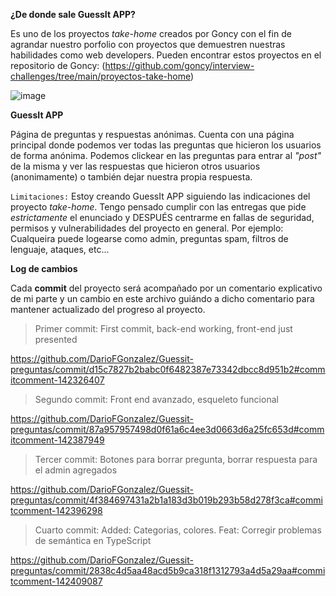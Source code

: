 **¿De donde sale GuessIt APP?**

Es uno de los proyectos _take-home_ creados por Goncy con el fin de agrandar nuestro porfolio con proyectos que demuestren nuestras habilidades como web developers. Pueden encontrar estos proyectos en el repositorio de Goncy: (https://github.com/goncy/interview-challenges/tree/main/proyectos-take-home)

![image](https://github.com/DarioFGonzalez/Guessit-preguntas/assets/135393251/73dfff67-f973-4fa8-955d-850be7680cc3)

**GuessIt APP**

Página de preguntas y respuestas anónimas. Cuenta con una página principal donde podemos ver todas las preguntas que hicieron los usuarios de forma anónima. 
Podemos clickear en las preguntas para entrar al *"post"* de la misma y ver las respuestas que hicieron otros usuarios (anonimamente) o también dejar nuestra propia respuesta.

``Limitaciones:``
Estoy creando GuessIt APP siguiendo las indicaciones del proyecto _take-home_. Tengo pensado cumplir con las entregas que pide _estrictamente_ el enunciado y DESPUÉS centrarme en fallas de seguridad, permisos y vulnerabilidades del proyecto en general.
Por ejemplo: Cualqueira puede logearse como admin, preguntas spam, filtros de lenguaje, ataques, etc...

**Log de cambios**

Cada **commit** del proyecto será acompañado por un comentario explicativo de mi parte y un cambio en este archivo guiándo a dicho comentario para mantener actualizado del progreso al proyecto.

> Primer commit: First commit, back-end working, front-end just presented
> 
https://github.com/DarioFGonzalez/Guessit-preguntas/commit/d15c7827b2babc0f6482387e73342dbcc8d951b2#commitcomment-142326407

> Segundo commit: Front end avanzado, esqueleto funcional
> 
https://github.com/DarioFGonzalez/Guessit-preguntas/commit/87a957957498d0f61a6c4ee3d0663d6a25fc653d#commitcomment-142387949

> Tercer commit: Botones para borrar pregunta, borrar respuesta para el admin agregados
> 
https://github.com/DarioFGonzalez/Guessit-preguntas/commit/4f384697431a2b1a183d3b019b293b58d278f3ca#commitcomment-142396298

> Cuarto commit: Added: Categorias, colores. Feat: Corregir problemas de semántica en TypeScript
>
https://github.com/DarioFGonzalez/Guessit-preguntas/commit/2838c4d5aa48acd5b9ca318f1312793a4d5a29aa#commitcomment-142409087
